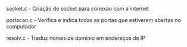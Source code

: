 socket.c - Criação de socket para conexao com a internet

portscan.c - Verifica e indica todas as portas que estiverem abertas no computador

resolv.c - Traduz nomes de dominio em endereços de IP
